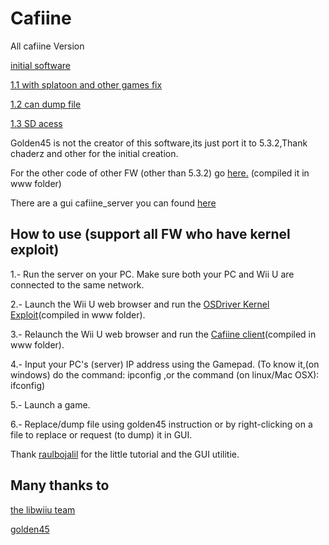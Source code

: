 # Cafiine
All cafiine Version

[initial software](http://gbatemp.net/threads/wii-u-hacking-homebrew-discussion.367489/page-476#post-5633363)

[1.1 with splatoon and other games fix](http://gbatemp.net/threads/wii-u-hacking-homebrew-discussion.367489/page-477#post-5633997)

[1.2 can dump file](http://gbatemp.net/threads/wii-u-hacking-homebrew-discussion.367489/page-489#post-5636841)

[1.3 SD acess](http://gbatemp.net/threads/wii-u-hacking-homebrew-discussion.367489/page-569#post-5680630)

Golden45 is not the creator of this software,its just port it to 5.3.2,Thank chaderz and other for the initial creation.

For the other code of other FW (other than 5.3.2) go [here.](http://wiiu.us.to/) (compiled it in www folder)

There are a gui cafiine_server you can found [here](https://github.com/raulbojalil/cafiine-server-gui)

## How to use (support all FW who have kernel exploit)

1.- Run the server on your PC. Make sure both your PC and Wii U are connected to the same network.

2.- Launch the Wii U web browser and run the [OSDriver Kernel Exploit](https://github.com/wiiudev/libwiiu)(compiled in www folder).

3.- Relaunch the Wii U web browser and run the [Cafiine client](https://gbatemp.net/threads/wii-u-hacking-homebrew-discussion.367489/page-489#post-5636841)(compiled in www folder).

4.- Input your PC's (server) IP address using the Gamepad. (To know it,(on windows) do the command: ipconfig ,or the command (on linux/Mac OSX): ifconfig)

5.- Launch a game.

6.- Replace/dump file using golden45 instruction or by right-clicking on a file to replace or request (to dump) it in GUI.

Thank [raulbojalil](https://github.com/raulbojalil/) for the little tutorial and the GUI utilitie.

## Many thanks to

[the libwiiu team](https://github.com/wiiudev/libwiiu)

[golden45](https://gbatemp.net/members/golden45.367388/) 


